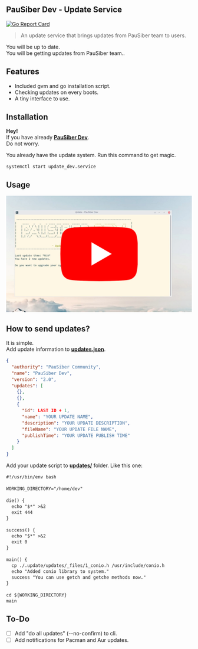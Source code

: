 ## PauSiber Dev - Update Service

[![Go Report Card](https://goreportcard.com/badge/github.com/pausiber/update)](https://goreportcard.com/report/github.com/pausiber/update)

> An update service that brings updates from PauSiber team to users.  


You will be up to date.  
You will be getting updates from PauSiber team..

## Features

- Included gvm and go installation script.
- Checking updates on every boots.
- A tiny interface to use.

## Installation

**Hey!**  
If you have already [**PauSiber Dev**](https://dev.pausiber.xyz/).  
Do not worry.

You already have the update system.
Run this command to get magic.
```shell
systemctl start update_dev.service
```

## Usage

[![usage-video](usage.jpg)](https://youtu.be/jIK7JBmJV_4)

## How to send updates?

It is simple.  
Add update information to [**updates.json**](./updates/updates.json).  
```json
{
  "authority": "PauSiber Community",
  "name": "PauSiber Dev",
  "version": "2.0",
  "updates": [
    {},
    {},
    {
      "id": LAST ID + 1,
      "name": "YOUR UPDATE NAME",
      "description": "YOUR UPDATE DESCRIPTION",
      "fileName": "YOUR UPDATE FILE NAME",
      "publishTime": "YOUR UPDATE PUBLISH TIME"
    }
  ]
}
```
Add your update script to [**updates/**](./updates) folder.
Like this one:
```shell
#!/usr/bin/env bash

WORKING_DIRECTORY="/home/dev"

die() {
  echo "$*" >&2
  exit 444
}

success() {
  echo "$*" >&2
  exit 0
}

main() {
  cp ./.update/updates/_files/1_conio.h /usr/include/conio.h
  echo "Added conio library to system."
  success "You can use getch and getche methods now."
}

cd ${WORKING_DIRECTORY}
main
```

## To-Do

- [ ] Add "do all updates" (--no-confirm) to cli.
- [ ] Add notifications for Pacman and Aur updates.
